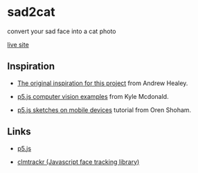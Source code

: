 # sad2cat

convert your sad face into a cat photo

[live site](https://dkessner.github.io/sad2cat/)

## Inspiration 

- [The original inspiration for this project](https://healeycodes.com/when-im-sad-my-computer-sends-me-a-cat)
from Andrew Healey.

- [p5.js computer vision examples](https://kylemcdonald.github.io/cv-examples/) from
Kyle Mcdonald.

- [p5.js sketches on mobile devices](https://openprocessing.org/sketch/790331) tutorial
from Oren Shoham.

## Links

- [p5.js](https://p5js.org/)

- [clmtrackr (Javascript face tracking library)](https://www.auduno.com/clmtrackr)


